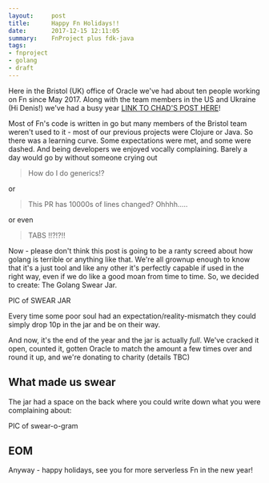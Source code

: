```yaml
---
layout:     post
title:      Happy Fn Holidays!!
date:       2017-12-15 12:11:05
summary:    FnProject plus fdk-java
tags:
- fnproject
- golang
- draft
---
```


Here in the Bristol (UK) office of Oracle we've had about ten people working on Fn since May 2017. Along with the team members in the US and Ukraine (Hi Denis!) we've had a busy year [LINK TO CHAD'S POST HERE]()!

Most of Fn's code is written in go but many members of the Bristol team weren't used to it - most of our previous projects were Clojure or Java. So there was a learning curve. Some expectations were met, and some were dashed. And being developers we enjoyed vocally complaining. Barely a day would go by without someone crying out

> How do I do generics!?

or

> This PR has 10000s of lines changed? Ohhhh.....

or even

> TABS !!?!?!!

Now - please don't think this post is going to be a ranty screed about how golang is terrible or anything like that. We're all grownup enough to know that it's a just tool and like any other it's perfectly capable if used in the right way, even if we do like a good moan from time to time. So, we decided to create: The Golang Swear Jar.

PIC of SWEAR JAR

Every time some poor soul had an expectation/reality-mismatch they could simply drop 10p in the jar and be on their way.

And now, it's the end of the year and the jar is actually *full*. We've cracked it open, counted it, gotten Oracle to match the amount a few times over and round it up, and we're donating to charity (details TBC)

## What made us swear

The jar had a space on the back where you could write down what you were complaining about:

PIC of swear-o-gram


## EOM

Anyway - happy holidays, see you for more serverless Fn in the new year!
